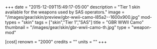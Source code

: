 +++
date = "2015-12-09T15:49:17-05:00"
description = "Tier 1 skin available for the weapons used by SAS operators."
image = "/images/gear/skin/preview/gbr-wwii-camo-l85a2--1600x900.jpg"
mod-types = "skin"
tags = ["skin","Tier 1","SAS"]
title = "GBR WWII Camo"
thumbnail = "/images/gear/skin/gbr-wwii-camo-th.jpg"
type = "weapon-mod"

[cost]
  renown = "2000"
  credits = ""
  units = ""
+++
